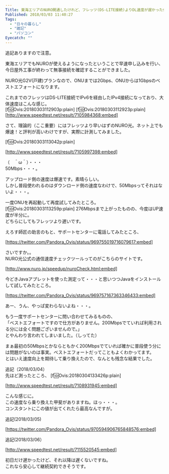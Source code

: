 ```yaml
---
Title: 東海エリアのNURO開通したけれど、フレッツ(DS-LITE接続)よりDL速度が遅かった件（たまたまだったみたい。 追記あり）
Published: 2018/03/03 11:40:27
Tags:
  - "日々の暮らし"
  - "雑記"
  - "パソコン"
Eyecatch: ""
---
```

追記ありますので注意。  

東海エリアでもNUROが使えるようになったということで早速申し込みを行い、今日屋外工事が終わって無事接続を確認することができました。  

NURO光G2V(戸建)プランなので、ONUまでは2Gbps、ONUからは1Gbpsのベストエフォートになります。  


<!-- more -->

これまでのフレッツはDS-LITE接続でIPv6を経由したIPv4接続になっており、大体速度はこんな感じ。  
[f:id:Ovis:20180303112903p:plain]
[f:id:Ovis:20180303112923p:plain]
[http://www.speedtest.net/result/7105984368:embed]

さて、理論的（ここ重要）にはフレッツより早いはずのNURO光。ネット上でも爆速！と評判が高いわけですが、実際に計測してみました。  

[f:id:Ovis:20180303113042p:plain]

[http://www.speedtest.net/result/7105997398:embed]

（　＾ω＾）・・・  
50Mbps・・・。  


アップロード側の速度は爆速です。素晴らしい。  
しかし普段使われるのはダウンロード側の速度なわけで、50Mbpsってそれはないよ・・・。  

一度ONUを再起動して再度試してみたところ。  
[f:id:Ovis:20180303113259p:plain]
276Mbpsまで上がったものの、今度はUP速度が半分に。  
どちらにしてもフレッツより遅いです。  

えろす師匠の助言のもと、サポートセンターに電話してみたところ、

[https://twitter.com/Pandora_Ovis/status/969755019716079617:embed]

さいですか。。  
NURO光公式の通信速度チェックツールってのがこちらのサイトです。  

[http://www.nuro.jp/speedup/nuroCheck.html:embed]


今どきJavaアプレットを使った測定って・・・と思いつつJavaをインストールして試してみたところ。  

[https://twitter.com/Pandora_Ovis/status/969757167363346433:embed]

あー、うん、やっぱ変わらないよね・・・。  

もう一度サポートセンターに問い合わせてみるものの、  
「ベストエフォートですので仕方がありません。200Mbpsでていれば利用される分には全く問題ございませんので。」  
とやんわり言われてしまいました。（しってた）  

まぁ最初の50Mbpsとかならともかく200Mbpsでていれば確かに普段使う分には問題がないのは事実。ベストエフォートだってこともよくわかってます。    
とはいえ速度向上を期待して乗り換えたので、なんとも残念な結果でした。  


追記（2018/03/04）  
先ほど測ったところ、
[f:id:Ovis:20180304133426p:plain]

[http://www.speedtest.net/result/7108931945:embed]

こんな感じに。  
この速度なら乗り換えた甲斐がありますね。ほっ・・・。  
コンスタントにこの値が出てくれたら最高なんですが。  

追記(2018/03/05)  

[https://twitter.com/Pandora_Ovis/status/970594906765848576:embed]

追記(2018/03/06）  

[http://www.speedtest.net/result/7115520545:embed]

初日だけ遅かったけど、それ以降は遅くないですね。  
これなら安心して継続契約できそうです。  
